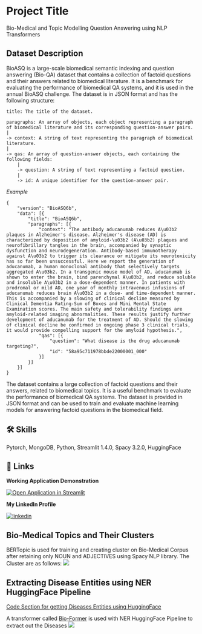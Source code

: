 
# Project Title

Bio-Medical and Topic Modelling Question Answering using NLP Transformers

## Dataset Description
BioASQ is a large-scale biomedical semantic indexing and question answering (Bio-QA) dataset that contains a collection of factoid questions and their answers related to biomedical literature. It is a benchmark for evaluating the performance of biomedical QA systems, and it is used in the annual BioASQ challenge. The dataset is in JSON format and has the following structure:

    title: The title of the dataset.
  
    paragraphs: An array of objects, each object representing a paragraph of biomedical literature and its corresponding question-answer pairs.
    |
    -> context: A string of text representing the paragraph of biomedical literature.
    | 
    -> qas: An array of question-answer objects, each containing the following fields:
        |
        -> question: A string of text representing a factoid question.
        |
        -> id: A unique identifier for the question-answer pair.

*Example*
```notepad
{
	"version": "BioASQ6b",
	"data": [{
		"title": "BioASQ6b",
		"paragraphs": [{
			"context": "The antibody aducanumab reduces A\u03b2 plaques in Alzheimer's disease. Alzheimer's disease (AD) is characterized by deposition of amyloid-\u03b2 (A\u03b2) plaques and neurofibrillary tangles in the brain, accompanied by synaptic dysfunction and neurodegeneration. Antibody-based immunotherapy against A\u03b2 to trigger its clearance or mitigate its neurotoxicity has so far been unsuccessful. Here we report the generation of aducanumab, a human monoclonal antibody that selectively targets aggregated A\u03b2. In a transgenic mouse model of AD, aducanumab is shown to enter the brain, bind parenchymal A\u03b2, and reduce soluble and insoluble A\u03b2 in a dose-dependent manner. In patients with prodromal or mild AD, one year of monthly intravenous infusions of aducanumab reduces brain A\u03b2 in a dose- and time-dependent manner. This is accompanied by a slowing of clinical decline measured by Clinical Dementia Rating-Sum of Boxes and Mini Mental State Examination scores. The main safety and tolerability findings are amyloid-related imaging abnormalities. These results justify further development of aducanumab for the treatment of AD. Should the slowing of clinical decline be confirmed in ongoing phase 3 clinical trials, it would provide compelling support for the amyloid hypothesis.",
			"qas": [{
				"question": "What disease is the drug aducanumab targeting?",
				"id": "58a95c711978bbde22000001_000"
			}]
		}]
	}]
}
```
      
The dataset contains a large collection of factoid questions and their answers, related to biomedical topics. It is a useful benchmark to evaluate the performance of biomedical QA systems. The dataset is provided in JSON format and can be used to train and evaluate machine learning models for answering factoid questions in the biomedical field.

## 🛠 Skills
Pytorch, MongoDB, Python, Streamlit 1.4.0, Spacy 3.2.0, HuggingFace


## 🔗 Links
**Working Application Demonstration**

[![Open Application in Streamlit](https://static.streamlit.io/badges/streamlit_badge_black_white.svg)](https://shubh2016shiv-bio-medical-qa-new-app-tguwht.streamlit.app/)

**My LinkedIn Profile**

[![linkedin](https://img.shields.io/badge/linkedin-0A66C2?style=for-the-badge&logo=linkedin&logoColor=white)](https://www.linkedin.com/in/shubham-singh-060525108/)

## Bio-Medical Topics and Their Clusters

BERTopic is used for training and creating cluster on Bio-Medical Corpus after retaining only NOUN and ADJECTIVES using Spacy NLP library. The Cluster are as follows: 
![](https://github.com/shubh2016shiv/Bio_Medical_QA_New/blob/main/Image%20Resources/Bio-Medical%20Topic%20Cluster.gif)

## Extracting Disease Entities using NER HuggingFace Pipeline
[Code Section for getting Diseases Entities using HuggingFace](https://colab.research.google.com/drive/1BOOWj70x5YgNaCwKNqdBoHb5VpfFYnJb?authuser=1#scrollTo=mkryooi2JzPo)

A transformer called [Bio-Former](https://huggingface.co/bioformers/bioformer-cased-v1.0-ncbi-disease) is used with NER HuggingFace Pipeline to extract out the Diseases
![](https://github.com/shubh2016shiv/Bio_Medical_QA_New/blob/main/Image%20Resources/Disease%20NER%20using%20Huggingface%20BioFormer.png)

